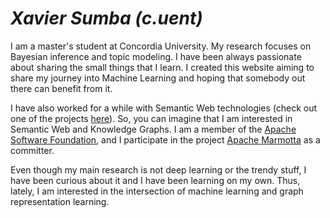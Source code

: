 <h1 class="text-format"><i class="fa fa-user"> Xavier Sumba <em>(c.uent)</em></i></h1>
I am a master's student at Concordia University. My research focuses on Bayesian inference and topic modeling. I have been always passionate about sharing the small things that I learn. I created this website aiming to share my journey into Machine Learning and hoping that somebody out there can benefit from it.

I have also worked for a while with Semantic Web technologies (check out one of the projects [here](https://redi.cedia.edu.ec/)). So, you can imagine that I am interested in Semantic Web and Knowledge Graphs. I am a member of the [Apache Software Foundation](https://www.apache.org/), and I participate in the project [Apache Marmotta](http://marmotta.apache.org/) as a committer.

Even though my main research is not deep learning or the trendy stuff, I have been curious about it and I have been learning on my own. Thus, lately, I am interested in the intersection of machine learning and graph representation learning.
